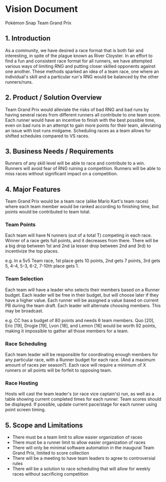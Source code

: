 # Vision Document

Pokémon Snap Team Grand Prix

## 1. Introduction
As a community, we have desired a race format that is both fair and interesting, in spite of the plague known as River Cloyster. In an effort to find a fun and consistent race format for all runners, we have attempted various ways of limiting RNG and putting closer skilled opponents against one another. These methods sparked an idea of a team race, one where an individual's skill and a particular run's RNG would be balanced by the other runners/runs.


## 2. Product / Solution Overview
Team Grand Prix would alleviate the risks of bad RNG and bad runs by having several races from different runners all contribute to one team score. Each runner would have an incentive to finish with the best possible time, even on bad runs in an attempt to gain more points for their team, alleviating an issue with lost runs midgame. Scheduling races as a team allows for shifted schedules compared to VS races.


## 3. Business Needs / Requirements
Runners of any skill level will be able to race and contribute to a win. Runners will avoid fear of RNG ruining a competition. Runners will be able to miss races without significant impact on a competition.

## 4. Major Features
Team Grand Prix would be a team race (alike Mario Kart's team races) where each team member would be ranked according to finishing time, but points would be contributed to team total.

### Team Points
Each team will have N runners (out of a total T) competing in each race. Winner of a race gets full points, and it decreases from there. There will be a big drop between 1st and 2nd (a lesser drop between 2nd and 3rd) to incentivize the top places.

e.g. In a 5v5 Team race, 1st place gets 10 points, 2nd gets 7 points, 3rd gets 5, 4-4, 5-3, 6-2, 7-10th place gets 1.

### Team Selection
Each team will have a leader who selects their members based on a Runner budget. Each leader will be free in their budget, but will choose later if they have a higher value. Each runner will be assigned a value based on current PB during the team draft. Each leader will alternate choosing members. This may be broadcast.

e.g. CC has a budget of 80 points and needs 6 team members. Quo [20], Eric [19], Drogie [19], Lvon [18], and Lemon [16] would be worth 92 points, making it impossible to gather all those members for a team.

### Race Scheduling
Each team leader will be responsible for coordinating enough members for any particular race, with a Runner budget for each race. (And a maximum amount of races per season?). Each race will require a minimum of X runners or all points will be forfeit to opposing team.

### Race Hosting
Hosts will cast the team leader's (or race vice captain's) run, as well as a table showing current completed times for each runner. Team scores should be displayed. If possible, update current pace/stage for each runner using point screen timing.


## 5. Scope and Limitations
- There must be a team limit to allow easier organization of races
- There must be a runner limit to allow easier organization of races
- There will only be minimal software automation in the inaugural Team Grand Prix, limited to score collection
- There will be a meeting to have team leaders to agree to controversial rules
- There will be a solution to race scheduling that will allow for weekly races without sacrificing competition
